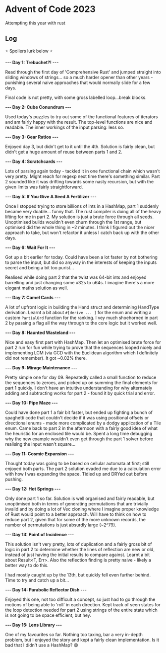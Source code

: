 # Advent of Code 2023

Attempting this year with rust

## Log

⭐️ Spoilers lurk below ⭐️

**--- Day 1: Trebuchet?! ---**

Read through the first day of 'Comprehensive Rust' and jumped straight into sliding windows of strings... so a much harder opener than other years - punishing several naive approaches that would normally slide for a few days.

Final code is not pretty, with some gross labelled loop...break blocks.

**--- Day 2: Cube Conundrum ---**

Used today's puzzles to try out some of the functional features of iterators and am fairly happy with the result. The top-level functions are nice and readable. The inner workings of the input parsing: less so.

**--- Day 3: Gear Ratios ---**

Enjoyed day 3, but didn't get to it until the 4th. Solution is fairly clean, but didn't get a huge amount of reuse between parts 1 and 2.

**--- Day 4: Scratchcards ---**

Lots of parsing again today - tackled it in one functional chain which wasn't very pretty. Might reach for regexp next time there's something similar. Part 2 sounded like it was drifting towards some nasty recursion, but with the given limits was fairly straightforward.

**--- Day 5: If You Give A Seed A Fertilizer ---**

Once I stopped trying to store billions of ints in a HashMap, part 1 suddenly became very doable... funny that. The rust compiler is doing all of the heavy lifting for me in part 2. My solution is just a brute force through all seeds. Unoptimised builds wouldn't even churn through the 1st range, but optimised did the whole thing in ~2 minutes. I think I figured out the nicer approach to take, but won't refactor it unless I catch back up with the other days.

**--- Day 6: Wait For It ---**

Got up a bit earlier for today. Could have been a lot faster by not bothering to parse the input, but did so anyway in the interests of keeping the inputs secret and being a bit too purist...

Realised while doing part 2 that the twist was 64-bit ints and enjoyed barrelling and just changing some u32s to u64s. I imagine there's a more elegant maths solution as well.

**--- Day 7: Camel Cards ---**

A lot of upfront logic in building the Hand struct and determining HandType derivation. Learnt a bit about `#[derive ... ]` for the enum and writing a custom `PartialOrd` function for the ranking. I vey much shoehorned in part 2 by passing a flag all the way through to the core logic but it worked well.

**--- Day 8: Haunted Wasteland ---**

Nice and easy first part with HashMap. Then let an optimised brute force for part 2 run for fun while trying to prove that the sequences looped nicely and implementing LCM (via GCD with the Euclidean algorithm which I definitely did not remember). It got ~0.02% there.

**--- Day 9: Mirage Maintenance ---**

Pretty simple one for day 09. Repeatedly called a small function to reduce the sequences to zeroes, and picked up on summing the final elements for part 1 quickly. I don't have an intuitive understanding for why alternately adding and subtracting works for part 2 - found it by quick trial and error.

**--- Day 10: Pipe Maze ---**

Could have done part 1 a fair bit faster, but ended up fighting a bunch of spaghetti code that couldn't decide if it was using positional offsets or directional enums - made more complicated by a dodgy application of a Tile enum. Came back to part 2 in the afternoon with a fairly good idea of what the heuristic for an enclosed tile would be. Spent a long time debugging why the new example wouldn't even get through the part 1 solver before realising the input wasn't square...

**--- Day 11: Cosmic Expansion ---**

Thought today was going to be based on cellular automata at first; still enjoyed both parts. The part 2 solution evaded me due to a calculation error with how I was expanding the space. Tidied up and DRYed out before pushing.

**--- Day 12: Hot Springs ---**

Only done part 1 so far. Solution is well organised and fairly readable, but unoptimised both in terms of generating permutations that are trivially invalid and by doing a lot of Vec cloning where I imagine proper knowledge of Rust would point to a better approach.
Will have to think on how to reduce part 2, given that for some of the more unknown records, the number of permutations is just absurdly large (~2^79).

**--- Day 13: Point of Incidence ---**

This solution isn't very pretty, lots of duplication and a fairly gross bit of logic in part 2 to determine whether the lines of reflection are new or old, instead of just having the initial results to compare against. Learnt a bit about Result<T, Err>. Also the reflection finding is pretty naive - likely a better way to do this.

I had mostly caught up by the 13th, but quickly fell even further behind. Time to try and catch up a bit...

**--- Day 14: Parabolic Reflector Dish ---**

Enjoyed this one, not too difficult a concept, so just had to go through the motions of being able to 'roll' in each direction. Kept track of seen states for the loop detection needed for part 2 using strings of the entire state which is not going to be space efficient, but hey.

**--- Day 15: Lens Library ---**

One of my favourites so far. Nothing too taxing, bar a very in-depth problem, but I enjoyed the story and kept a fairly clean implementation. Is it bad that I didn't use a HashMap? 😄
